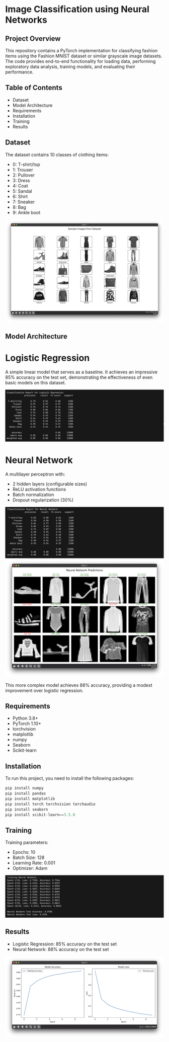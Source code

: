 # Image Classification using Neural Networks
## Project Overview
This repository contains a PyTorch implementation for classifying fashion items using the Fashion MNIST dataset or similar grayscale image datasets. The code provides end-to-end functionality for loading data, performing exploratory data analysis, training models, and evaluating their performance.

## Table of Contents
- Dataset
- Model Architecture
- Requirements
- Installation
- Training
- Results

## Dataset 
The dataset contains 10 classes of clothing items:

- 0: T-shirt/top
- 1: Trouser
- 2: Pullover
- 3: Dress
- 4: Coat
- 5: Sandal
- 6: Shirt
- 7: Sneaker
- 8: Bag
- 9: Ankle boot

 <img src="./sample_ds.png" alt="Drawing"/>


## Model Architecture
# Logistic Regression
A simple linear model that serves as a baseline. It achieves an impressive 85% accuracy on the test set, demonstrating the effectiveness of even basic models on this dataset.

 <img src="./report_lr.png" alt="Drawing"/>
 
# Neural Network
A multilayer perceptron with:

- 2 hidden layers (configurable sizes)
- ReLU activation functions
- Batch normalization
- Dropout regularization (30%)

 <img src="./report_nn.png" alt="Drawing"/>
 <img src="./nn_pred.png" alt="Drawing"/>

This more complex model achieves 88% accuracy, providing a modest improvement over logistic regression.


## Requirements

- Python 3.8+
- PyTorch 1.10+
- torchvision
- matplotlib
- numpy
- Seaborn 
- Scikit-learn 

## Installation

To run this project, you need to install the following packages:

```python
pip install numpy
pip install pandas
pip install matplotlib
pip install torch torchvision torchaudio
pip install seaborn
pip install scikit-learn==3.5.0
```

## Training
Training parameters:

- Epochs: 10
- Batch Size: 128
- Learning Rate: 0.001
- Optimizer: Adam

<img src="./train_nn.png" alt="Drawing"/>


## Results

- Logistic Regression: 85% accuracy on the test set
- Neural Network: 88% accuracy on the test set
   
 <img src="./m_acc&loss.png" alt="Drawing"/>
